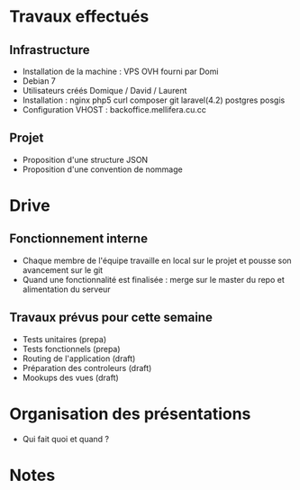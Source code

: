 # Travaux effectués 

## Infrastructure

*  Installation de la machine : VPS OVH fourni par Domi
*  Debian 7
*  Utilisateurs créés Domique / David / Laurent
*  Installation : nginx php5 curl composer git laravel(4.2) postgres posgis
*  Configuration VHOST : backoffice.mellifera.cu.cc

## Projet

*  Proposition d'une structure JSON 
*  Proposition d'une convention de nommage

# Drive

## Fonctionnement interne

*  Chaque membre de l'équipe travaille en local sur le projet et pousse son avancement sur le git
*  Quand une fonctionnalité est finalisée : merge sur le master du repo et alimentation du serveur

## Travaux prévus pour cette semaine

*  Tests unitaires (prepa)
*  Tests fonctionnels (prepa)
*  Routing de l'application (draft)
*  Préparation des controleurs (draft)
*  Mookups des vues (draft)

# Organisation des présentations

*  Qui fait quoi et quand ?

# Notes